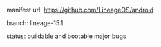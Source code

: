 manifest url:
https://github.com/LineageOS/android

branch:
lineage-15.1

status:
buildable and bootable
major bugs

